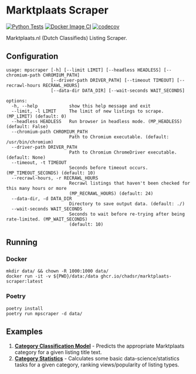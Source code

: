 # Marktplaats Scraper

[![Python Tests](https://github.com/chadsr/marktplaats-scraper/actions/workflows/test.yml/badge.svg)](https://github.com/chadsr/marktplaats-scraper/actions/workflows/test.yml)
[![Docker Image CI](https://github.com/chadsr/marktplaats-scraper/actions/workflows/docker.yml/badge.svg)](https://github.com/chadsr/marktplaats-scraper/actions/workflows/docker.yml)
[![codecov](https://codecov.io/gh/chadsr/marktplaats-scraper/graph/badge.svg?token=UISQZBFTMR)](https://codecov.io/gh/chadsr/marktplaats-scraper)

Marktplaats.nl (Dutch Classifieds) Listing Scraper.

## Configuration

```shell
usage: mpscraper [-h] [--limit LIMIT] [--headless HEADLESS] [--chromium-path CHROMIUM_PATH]
                 [--driver-path DRIVER_PATH] [--timeout TIMEOUT] [--recrawl-hours RECRAWL_HOURS]
                 [--data-dir DATA_DIR] [--wait-seconds WAIT_SECONDS]

options:
  -h, --help            show this help message and exit
  --limit, -l LIMIT     The limit of new listings to scrape. (MP_LIMIT) (default: 0)
  --headless HEADLESS   Run browser in headless mode. (MP_HEADLESS) (default: False)
  --chromium-path CHROMIUM_PATH
                        Path to Chromium executable. (default: /usr/bin/chromium)
  --driver-path DRIVER_PATH
                        Path to Chromium ChromeDriver executable. (default: None)
  --timeout, -t TIMEOUT
                        Seconds before timeout occurs. (MP_TIMEOUT_SECONDS) (default: 10)
  --recrawl-hours, -r RECRAWL_HOURS
                        Recrawl listings that haven't been checked for this many hours or more
                        (MP_RECRAWL_HOURS) (default: 24)
  --data-dir, -d DATA_DIR
                        Directory to save output data. (default: ./)
  --wait-seconds WAIT_SECONDS
                        Seconds to wait before re-trying after being rate-limited. (MP_WAIT_SECONDS)
                        (default: 10)
```

## Running

### Docker

```shell
mkdir data/ && chown -R 1000:1000 data/
docker run -it -v ${PWD}/data:/data ghcr.io/chadsr/marktplaats-scraper:latest
```

### Poetry

```shell
poetry install
poetry run mpscraper -d data/
```

## Examples

1. [**Category Classification Model**](./examples/category_classification/) - Predicts the appropriate Marktplaats category for a given listing title text.
2. [**Category Statistics**](./examples/category_statistics/) - Calculates some basic data-science/statistics tasks for a given category, ranking views/popularity of listing types.
